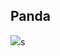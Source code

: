 ## Panda
![](https://github.com/https://github.com/IllusionElements/creahackathon/tree/master/readmepic/pandaicon.png)s
